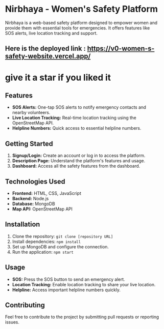 # Nirbhaya - Women's Safety Platform

Nirbhaya is a web-based safety platform designed to empower women and provide them with essential tools for emergencies. It offers features like SOS alerts, live location tracking and support.

## Here is the deployed link : https://v0-women-s-safety-website.vercel.app/

# give it a star if you liked it

## Features

-   **SOS Alerts:** One-tap SOS alerts to notify emergency contacts and nearby volunteers.
-   **Live Location Tracking:** Real-time location tracking using the OpenStreetMap API.
-   **Helpline Numbers:** Quick access to essential helpline numbers.

## Getting Started

1.  **Signup/Login:** Create an account or log in to access the platform.
2.  **Description Page:** Understand the platform's features and usage.
3.  **Dashboard:** Access all the safety features from the dashboard.

## Technologies Used

-   **Frontend:** HTML, CSS, JavaScript
-   **Backend:** Node.js
-   **Database:** MongoDB
-   **Map API:** OpenStreetMap API

## Installation

1.  Clone the repository: `git clone [repository URL]`
2.  Install dependencies: `npm install`
3.  Set up MongoDB and configure the connection.
4.  Run the application: `npm start`

## Usage

-   **SOS:** Press the SOS button to send an emergency alert.
-   **Location Tracking:** Enable location tracking to share your live location.
-   **Helpline:** Access important helpline numbers quickly.

## Contributing

Feel free to contribute to the project by submitting pull requests or reporting issues.
